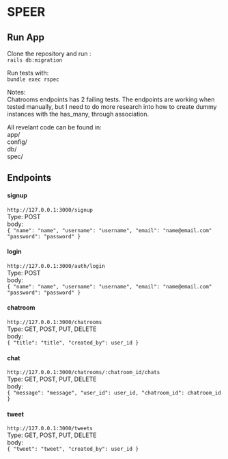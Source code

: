 # SPEER

## Run App
Clone the repository and run : <br />
```rails db:migration``` <br />

Run tests with: <br />
```bundle exec rspec``` <br />

Notes: <br />
Chatrooms endpoints has 2 failing tests. The endpoints are working when tested manually, but I need to do more research into how to create dummy instances with the has_many, through association. <br />

All revelant code can be found in: <br />
app/ <br />
config/ <br />
db/ <br />
spec/ <br />

## Endpoints

#### signup
``` http://127.0.0.1:3000/signup ```  <br />
Type: POST <br />
body: <br />
``` { "name": "name", "username": "username", "email": "name@email.com" "password": "password" } ```

#### login
``` http://127.0.0.1:3000/auth/login ``` <br />
Type: POST <br />
body: <br />
``` { "name": "name", "username": "username", "email": "name@email.com" "password": "password" } ```

#### chatroom
``` http://127.0.0.1:3000/chatrooms ``` <br />
Type: GET, POST, PUT, DELETE <br />
body: <br />
``` { "title": "title", "created_by": user_id } ```

#### chat
``` http://127.0.0.1:3000/chatrooms/:chatroom_id/chats ``` <br />
Type: GET, POST, PUT, DELETE <br />
body: <br />
``` { "message": "message", "user_id": user_id, "chatroom_id": chatroom_id } ```

#### tweet
``` http://127.0.0.1:3000/tweets ``` <br />
Type: GET, POST, PUT, DELETE <br />
body: <br />
``` { "tweet": "tweet", "created_by": user_id } ```